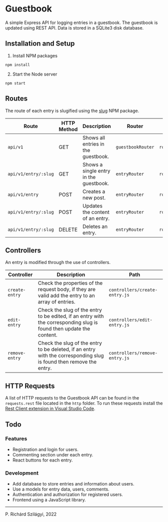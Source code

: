 # Guestbook

A simple Express API for logging entries in a guestbook. The guestbook is updated using REST API. Data is stored in a SQLite3 disk database.

## Installation and Setup

1. Install NPM packages

```
npm install
```

2. Start the Node server

```
npm start
```

## Routes

The route of each entry is slugified using the [slug](https://www.npmjs.com/package/slug) NPM package.

| Route                | HTTP Method | Description                            | Router            | Path                  |
| -------------------- | ----------- | -------------------------------------- | ----------------- | --------------------- |
| `api/v1`             | GET         | Shows all entries in the guestbook.    | `guestbookRouter` | `routes/guestbook.js` |
| `api/v1/entry/:slug` | GET         | Shows a single entry in the guestbook. | `entryRouter`     | `routes/entry.js`     |
| `api/v1/entry`       | POST        | Creates a new post.                    | `entryRouter`     | `routes/entry.js`     |
| `api/v1/entry/:slug` | POST        | Updates the content of an entry.       | `entryRouter`     | `routes/entry.js`     |
| `api/v1/entry/:slug` | DELETE      | Deletes an entry.                      | `entryRouter`     | `routes/entry.js`     |

## Controllers

An entry is modified through the use of controllers.

| Controller     | Description                                                                                                         | Path                          |
| -------------- | ------------------------------------------------------------------------------------------------------------------- | ----------------------------- |
| `create-entry` | Check the properties of the request body, if they are valid add the entry to an array of entries.                   | `controllers/create-entry.js` |
| `edit-entry`   | Check the slug of the entry to be edited, if an entry with the corresponding slug is found then update the content. | `controllers/edit-entry.js`   |
| `remove-entry` | Check the slug of the entry to be deleted, if an entry with the corresponding slug is found then remove the entry.  | `controllers/remove-entry.js` |

## HTTP Requests

A list of HTTP requests to the Guestbook API can be found in the `requests.rest` file located in the `http` folder. To run these requests install the [Rest Client extension in Visual Studio Code](https://marketplace.visualstudio.com/items?itemName=humao.rest-client).

## Todo

### Features

-   Registration and login for users.
-   Commenting section under each entry.
-   React buttons for each entry.

### Development

-   Add database to store entries and information about users.
-   Use a models for entry data, users, comments.
-   Authentication and authorization for registered users.
-   Frontend using a JavaScript library.

---

P. Richárd Szilágyi, 2022
